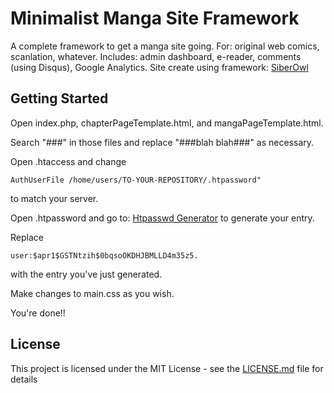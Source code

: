 # Minimalist Manga Site Framework

A complete framework to get a manga site going. For: original web comics, scanlation, whatever. Includes: admin dashboard, e-reader, comments (using Disqus), Google Analytics. Site create using framework: [SiberOwl](http://siberowl.com)

## Getting Started

Open index.php, chapterPageTemplate.html, and mangaPageTemplate.html. 

Search "###" in those files and replace "###blah blah###" as necessary. 

Open .htaccess and change 

```
AuthUserFile /home/users/TO-YOUR-REPOSITORY/.htpassword" 
```
to match your server.

Open .htpassword and go to: [Htpasswd Generator](http://www.htaccesstools.com/htpasswd-generator/) to generate your entry.

Replace

```
user:$apr1$GSTNtzih$0bqsoOKDHJBMLLD4m35z5.
```
with the entry you've just generated.

Make changes to main.css as you wish.

You're done!!

## License

This project is licensed under the MIT License - see the [LICENSE.md](LICENSE.md) file for details